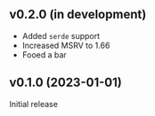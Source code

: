v0.2.0 (in development)
-----------------------
- Added `serde` support
- Increased MSRV to 1.66
- Fooed a bar

v0.1.0 (2023-01-01)
-------------------
Initial release
